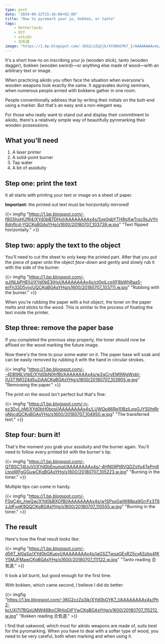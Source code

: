 ```yaml
---
type: post
date: "2019-09-22T15:16:06+02:00"
title: "How to pyromark your jo, bokken, or tanto"
tags:
    - Netherlands
    - DIY
    - aikido
    - 合気道
image: "https://1.bp.blogspot.com/-36G2czZq3jk/XYd0bGYK7_I/AAAAAAAAx4s/Ph2-kcUXl7I7BQsUMW488oiCRHioDjFYwCKgBGAsYHg/s1600/20180707_115212.w.jpg"
---
```


It's a short how-to on inscribing your jo (wooden stick), tanto (wooden dagger), bokken (wooden sword)—or anything else made of wood—with an arbitrary text or image.

<!--more-->

When practicing aikido you often face the situation when everyone's wooden weapons look exactly the same. It aggravates during seminars, when numerous people armed with bokkens gather in one room.

People conventionally address that by writing their initials on the butt-end using a marker. But that's an easy and a non-elegant way.

For those who really want to stand out and display their commitment to aikido, there's a relatively simple way of beautifully pyromarking their wooden possessions.

## What you'll need

1. A laser printer
2. A solid-point burner
3. Tap water
4. A bit of assiduity

## Step one: print the text

It all starts with printing your text or image on a sheet of paper.

**Important:** the printed out text must be horizontally mirrored!

{{< imgfig "https://1.bp.blogspot.com/-f8G5hxHUfR4/XYd0bB7DHoI/AAAAAAAAx4s/5xe0qbYTH8gXwTroc9sJvYn8dnflcd-YQCKgBGAsYHg/s1600/20180707_103739.w.jpg" "Text flipped horizontally." >}}

## Step two: apply the text to the object

You'll need to cut the sheet to only keep the printed part. After that you put the piece of paper onto the object *face-down* and gently and slowly rub it with the side of the burner.

{{< imgfig "https://1.bp.blogspot.com/-gJiNLbPHEIU/XYd0bE3iHxI/AAAAAAAAx4s/ct0piLcqXF8bWhRaa5-erFh33D5vjxiUQCKgBGAsYHg/s1600/20180707_103711.w.jpg" "Rubbing with the burner." >}}

When you're rubbing the paper with a hot object, the toner on the paper melts and sticks to the wood. This is similar to the process of fixating the text inside the printer.

## Step three: remove the paper base

If you completed the previous step properly, the toner should now be affixed on the wood marking the future image.

Now there's the time to pour some water on it. The paper base will soak and can be easily removed by rubbing it with the hand in circular strokes.

{{< imgfig "https://1.bp.blogspot.com/--4DB96LVtbE/XYd0bN0hfBI/AAAAAAAAx4s/w2qCrvEM9WgWxbl-jfJ3T1MO24d5u2iAACKgBGAsYHg/s1600/20180707_103905.w.jpg" "Removeing the paper." >}}

The print on the wood isn't perfect but that's fine:

{{< imgfig "https://1.bp.blogspot.com/-n-ez3DvI_hM/XYd0bH0bosI/AAAAAAAAx4s/LUWQp86Re10BzlLpgGJYS0htRrgNijcdQCKgBGAsYHg/s1600/20180707_104950.w.jpg" "The transferred text." >}}

## Step four: burn it!

That's the moment you grab your assiduity and the burner again. You'll need to follow every printed bit with the burner's tip. 

{{< imgfig "https://1.bp.blogspot.com/-QTBSCT4UuVI/XYd0bEnumqI/AAAAAAAAx4s/-4HN09PtRVQDZsYo4TePm6LtppWFgGGuwCKgBGAsYHg/s1600/20180707_105223.w.jpg" "Burning in the toner." >}}

Multiple tips can come in handy. 

{{< imgfig "https://1.bp.blogspot.com/-F0qC4n_HwQw/XYd0bBXGfBI/AAAAAAAAx4s/w1SPssGalW88pa9GrrFz3T6zJdFypK9QQCKgBGAsYHg/s1600/20180707_110555.w.jpg" "Burning in the toner." >}}

## The result

Here's how the final result looks like:

{{< imgfig "https://1.bp.blogspot.com/-d56T_kl0aSo/XYd0bGKupyI/AAAAAAAAx4s/jaGSZTwsaGExR25cyASzbs4fKY5MJFMawCKgBGAsYHg/s1600/20180707_111122.w.jpg" "Tanto reading 合気道." >}}

It look a bit burnt, but good enough for the first time.

With bokken, which came second, I believe I did do better:

{{< imgfig "https://1.bp.blogspot.com/-36G2czZq3jk/XYd0bGYK7_I/AAAAAAAAx4s/Ph2-kcUXl7I7BQsUMW488oiCRHioDjFYwCKgBGAsYHg/s1600/20180707_115212.w.jpg" "Bokken reading 合気道." >}}

I find that oakwood, which most for aikido weapons are made of, suits best for the pyromarking. When you have to deal with a softer type of wood, you need to be very careful, both when marking and when using it.